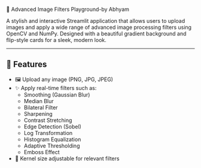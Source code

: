  🎨 Advanced Image Filters Playground-by Abhyam

A stylish and interactive Streamlit application that allows users to upload images and apply a wide range of advanced image processing filters using OpenCV and NumPy. Designed with a beautiful gradient background and flip-style cards for a sleek, modern look.

---

## 🚀 Features

- 🖼 Upload any image (PNG, JPG, JPEG)
- ✨ Apply real-time filters such as:
  - Smoothing (Gaussian Blur)
  - Median Blur
  - Bilateral Filter
  - Sharpening
  - Contrast Stretching
  - Edge Detection (Sobel)
  - Log Transformation
  - Histogram Equalization
  - Adaptive Thresholding
  - Emboss Effect
- 🧠 Kernel size adjustable for relevant filters
